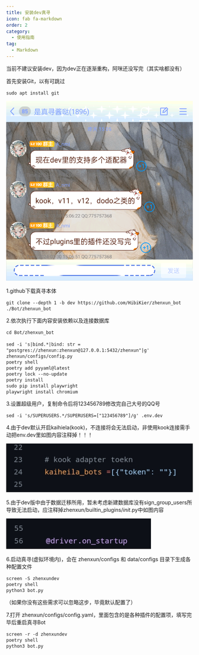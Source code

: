 ```yaml
---
title: 安装dev真寻
icon: fab fa-markdown
order: 2
category:
  - 使用指南
tag:
  - Markdown
---
```


当前不建议安装dev，因为dev正在逐渐重构，阿咪还没写完（其实啥都没有）

首先安装Git，以有可跳过

```
sudo apt install git
```

![dev真寻](../../img/dev真寻.png)
    
1.github下载真寻本体

```
git clone --depth 1 -b dev https://github.com/HibiKier/zhenxun_bot ./Bot/zhenxun_bot
```

2.依次执行下面内容安装依赖以及连接数据库

```
cd Bot/zhenxun_bot

sed -i 's|bind.*|bind: str = "postgres://zhenxun:zhenxun@127.0.0.1:5432/zhenxun"|g' zhenxun/configs/config.py
poetry shell
poetry add pyyaml@latest
poetry lock --no-update
poetry install
sudo pip install playwright
playwright install chromium
```

3.设置超级用户，复制命令后将123456789修改完自己大号的QQ号

```
sed -i 's/SUPERUSERS.*/SUPERUSERS=["123456789"]/g' .env.dev
```

4.由于dev默认开启kaihiela(kook)，不连接将会无法启动，非使用kook连接需手动把env.dev里如图内容注释掉！！！

![kainhiela](../../img/kook问题.png)

5.由于dev版中由于数据迁移所用，暂未考虑新建数据库没有sign_group_users所导致无法启动，应注释掉zhenxun/builtin_plugins/_init_.py中如图内容

![sign_group_users](../../img/数据库表.png)

6.启动真寻(虚拟环境内)，会在 zhenxun/configs 和 data/configs 目录下生成各种配置文件

```
screen -S zhenxundev
poetry shell
python3 bot.py
```

（如果你没有这些需求可以忽略这步，毕竟默认配置了）

7.打开 zhenxun/configs/config.yaml，里面包含的是各种插件的配置项，填写完毕后重启真寻Bot

```
screen -r -d zhenxundev
poetry shell
python3 bot.py
```
